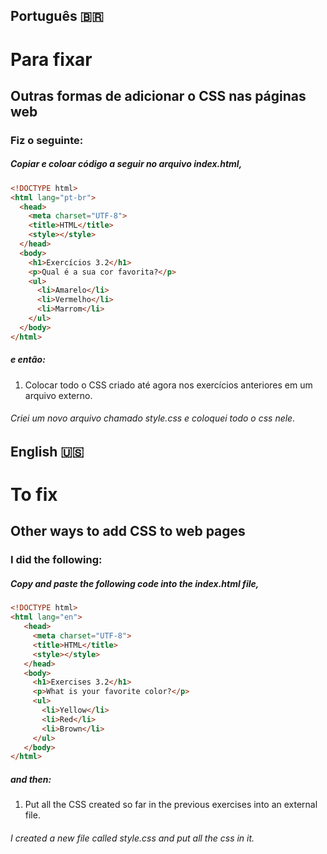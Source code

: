 ## Português 🇧🇷

# Para fixar
## Outras formas de adicionar o CSS nas páginas web
### Fiz o seguinte:

##### Copiar e coloar código a seguir no arquivo index.html,

```html
<!DOCTYPE html>
<html lang="pt-br">
  <head>
    <meta charset="UTF-8">
    <title>HTML</title>
    <style></style>
  </head>
  <body>
    <h1>Exercícios 3.2</h1>
    <p>Qual é a sua cor favorita?</p>
    <ul>
      <li>Amarelo</li>
      <li>Vermelho</li>
      <li>Marrom</li>
    </ul>
  </body>
</html>
```

##### e então:

1. Colocar todo o CSS criado até agora nos exercícios anteriores em um arquivo externo.

###### Criei um novo arquivo chamado style.css e coloquei todo o css nele.

## English 🇺🇸

# To fix
## Other ways to add CSS to web pages
### I did the following:

##### Copy and paste the following code into the index.html file,

```html
<!DOCTYPE html>
<html lang="en">
   <head>
     <meta charset="UTF-8">
     <title>HTML</title>
     <style></style>
   </head>
   <body>
     <h1>Exercises 3.2</h1>
     <p>What is your favorite color?</p>
     <ul>
       <li>Yellow</li>
       <li>Red</li>
       <li>Brown</li>
     </ul>
   </body>
</html>
```

##### and then:

1. Put all the CSS created so far in the previous exercises into an external file.

###### I created a new file called style.css and put all the css in it.